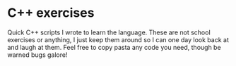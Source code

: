 # C++ exercises

Quick C++ scripts I wrote to learn the language. These are not school exercises or anything, I just keep them around so I can one day look back at and laugh at them. Feel free to copy pasta any code you need, though be warned bugs galore!

